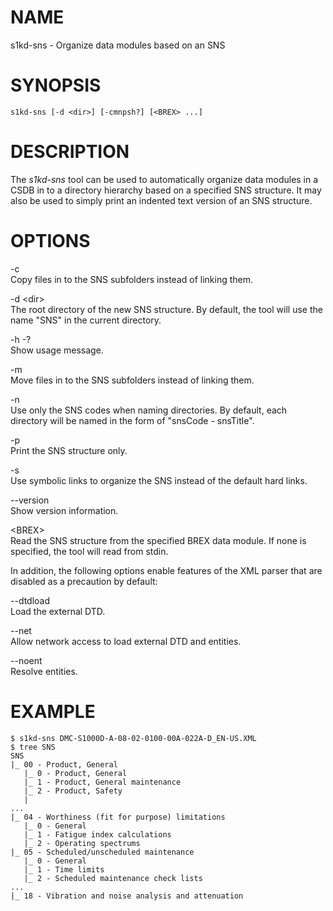 NAME
====

s1kd-sns - Organize data modules based on an SNS

SYNOPSIS
========

    s1kd-sns [-d <dir>] [-cmnpsh?] [<BREX> ...]

DESCRIPTION
===========

The *s1kd-sns* tool can be used to automatically organize data modules
in a CSDB in to a directory hierarchy based on a specified SNS
structure. It may also be used to simply print an indented text version
of an SNS structure.

OPTIONS
=======

-c  
Copy files in to the SNS subfolders instead of linking them.

-d &lt;dir&gt;  
The root directory of the new SNS structure. By default, the tool will
use the name "SNS" in the current directory.

-h -?  
Show usage message.

-m  
Move files in to the SNS subfolders instead of linking them.

-n  
Use only the SNS codes when naming directories. By default, each
directory will be named in the form of "snsCode - snsTitle".

-p  
Print the SNS structure only.

-s  
Use symbolic links to organize the SNS instead of the default hard
links.

--version  
Show version information.

&lt;BREX&gt;  
Read the SNS structure from the specified BREX data module. If none is
specified, the tool will read from stdin.

In addition, the following options enable features of the XML parser
that are disabled as a precaution by default:

--dtdload  
Load the external DTD.

--net  
Allow network access to load external DTD and entities.

--noent  
Resolve entities.

EXAMPLE
=======

    $ s1kd-sns DMC-S1000D-A-08-02-0100-00A-022A-D_EN-US.XML
    $ tree SNS
    SNS
    |_ 00 - Product, General
       |_ 0 - Product, General
       |_ 1 - Product, General maintenance
       |_ 2 - Product, Safety
       |
    ...
    |_ 04 - Worthiness (fit for purpose) limitations
       |_ 0 - General
       |_ 1 - Fatigue index calculations
       |_ 2 - Operating spectrums
    |_ 05 - Scheduled/unscheduled maintenance
       |_ 0 - General
       |_ 1 - Time limits
       |_ 2 - Scheduled maintenance check lists
    ...
    |_ 18 - Vibration and noise analysis and attenuation
